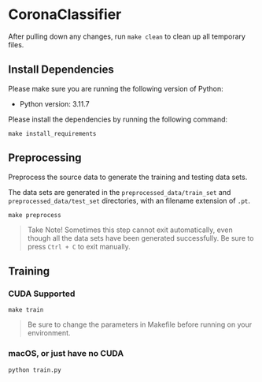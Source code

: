 # CoronaClassifier

After pulling down any changes, run `make clean` to clean up all temporary files.

## Install Dependencies

Please make sure you are running the following version of Python:

- Python version: 3.11.7

Please install the dependencies by running the following command:

`make install_requirements`

## Preprocessing

Preprocess the source data to generate the training and testing data sets.

The data sets are generated in the `preprocessed_data/train_set` and `preprocessed_data/test_set` directories, with
an filename extension of `.pt`.

`make preprocess`

> Take Note!
> Sometimes this step cannot exit automatically, even though all the data sets have been generated successfully.
> Be sure to press `Ctrl + C` to exit manually.

## Training

### CUDA Supported

`make train`

> Be sure to change the parameters in Makefile before running on your environment.

### macOS, or just have no CUDA

`python train.py`